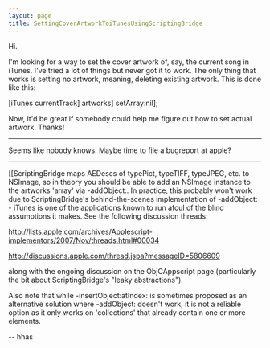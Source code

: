 ```yaml
---
layout: page
title: SettingCoverArtworkToiTunesUsingScriptingBridge
---
```


Hi.

I'm looking for a way to set the cover artwork of, say, the current song in iTunes. I've tried a lot of things but never got it to work. The only thing that works is setting no artwork, meaning, deleting existing artwork. This is done like this:

[iTunes currentTrack] artworks] setArray:nil];

Now, it'd be great if somebody could help me figure out how to set actual artwork. Thanks!

----

Seems like nobody knows. Maybe time to file a bugreport at apple?

----

[[ScriptingBridge maps AEDescs of typePict, typeTIFF, typeJPEG, etc. to NSImage, so in theory you should be able to add an NSImage instance to the artworks 'array' via -addObject:. In practice, this probably won't work due to ScriptingBridge's behind-the-scenes implementation of -addObject: - iTunes is one of the applications known to run afoul of the blind assumptions it makes. See the following discussion threads:

http://lists.apple.com/archives/Applescript-implementors/2007/Nov/threads.html#00034

http://discussions.apple.com/thread.jspa?messageID=5806609

along with the ongoing discussion on the ObjCAppscript page (particularly the bit about ScriptingBridge's "leaky abstractions"). 

Also note that while -insertObject:atIndex: is sometimes proposed as an alternative solution where -addObject: doesn't work, it is not a reliable option as it only works on 'collections' that already contain one or more elements.

-- hhas


